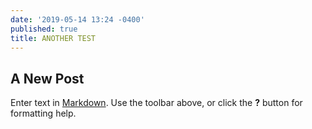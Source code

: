 ```yaml
---
date: '2019-05-14 13:24 -0400'
published: true
title: ANOTHER TEST
---
```

## A New Post

Enter text in [Markdown](http://daringfireball.net/projects/markdown/). Use the toolbar above, or click the **?** button for formatting help.
